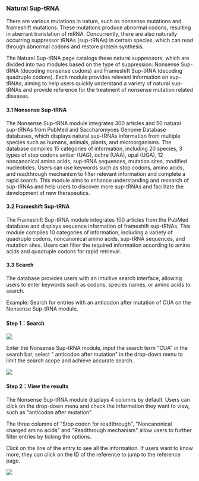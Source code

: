 ### Natural Sup-tRNA

There are various mutations in nature, such as nonsense mutations and frameshift mutations\. These mutations produce abnormal codons, resulting in aberrant translation of mRNA\. Concurrently, there are also naturally occurring suppressor tRNAs \(sup\-tRNAs\) in certain species, which can read through abnormal codons and restore protein synthesis\. 

The Natural Sup\-tRNA page catalogs these natural suppressors, which are divided into two modules based on the type of suppression: Nonsense Sup\-tRNA \(decoding nonsense codons\) and Frameshift Sup\-tRNA \(decoding quadruple codons\)\. Each module provides relevant information on sup\-tRNAs, aiming to help users quickly understand a variety of natural sup\-tRNAs and provide reference for the treatment of nonsense mutation related diseases\.

#### 3.1 Nonsense Sup-tRNA

The Nonsense Sup\-tRNA module integrates 300 articles and 50 natural sup\-tRNAs from PubMed and Saccharomyces Genome Database databases, which displays natural sup\-tRNAs information from multiple species such as humans, animals, plants, and microorganisms\. The database compiles 15 categories of information, including 20 species, 3 types of stop codons amber \(UAG\), ochre \(UAA\), opal \(UGA\), 12 noncanonical amino acids, sup\-tRNA sequences, mutation sites, modified nucleotides\. Users can use keywords such as stop codons, amino acids, and readthrough mechanism to filter relevant information and complete a rapid search\. This module aims to enhance understanding and research of sup\-tRNAs and help users to discover more sup\-tRNAs and facilitate the development of new therapeutics\.

#### 3.2 Frameshift Sup-tRNA

The Frameshift Sup\-tRNA module integrates 100 articles from the PubMed database and displays sequence information of frameshift sup\-tRNAs\. This module compiles 10 categories of information, including a variety of quadruple codons, noncanonical amino acids, sup\-tRNA sequences, and mutation sites\. Users can filter the required information according to amino acids and quadruple codons for rapid retrieval\.

#### 3.3 Search

The database provides users with an intuitive search interface, allowing users to enter keywords such as codons, species names, or amino acids to search\.

Example: Search for entries with an anticodon after mutation of CUA on the Nonsense Sup\-tRNA module\.

#### Step 1：Search

![](https://trna.lumoxuan.cn/docs/Search%20for%20entries%20with%20an%20anticodon%20after%20mutation%20of%20CUA%20on%20the%20Nonsense%20Sup-tRNA%20module-1.png)

Enter the Nonsense Sup\-tRNA module, input the search term "CUA" in the search bar, select " anticodon after mutation" in the drop\-down menu to limit the search scope and achieve accurate search\.  

![](https://trna.lumoxuan.cn/docs/Search%20for%20entries%20with%20an%20anticodon%20after%20mutation%20of%20CUA%20on%20the%20Nonsense%20Sup-tRNA%20module-2.png)

#### Step 2：View the results

The Nonsense Sup\-tRNA module displays 4 columns by default\. Users can click on the drop\-down menu and check the information they want to view, such as "anticodon after mutation"\. 

The three columns of "Stop codon for readthrough", "Noncanonical charged amino acids" and "Readthrough mechanism" allow users to further filter entries by ticking the options\.

Click on the line of the entry to see all the information\. If users want to know more, they can click on the ID of the reference to jump to the reference page\.

![](https://trna.lumoxuan.cn/docs/Smart%20Web%20Navigator.png)
